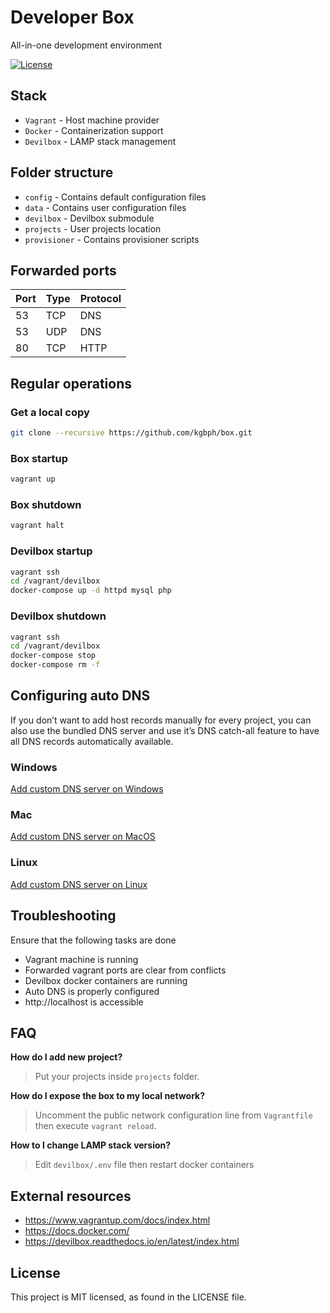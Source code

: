 # Developer Box
All-in-one development environment

[![License](https://img.shields.io/github/license/kgbph/box.svg?style=popout)](https://github.com/kgbph/box/blob/master/LICENSE)

## Stack
- `Vagrant` - Host machine provider
- `Docker` - Containerization support
- `Devilbox` - LAMP stack management

## Folder structure
- `config` - Contains default configuration files
- `data` - Contains user configuration files
- `devilbox` - Devilbox submodule
- `projects` - User projects location
- `provisioner` - Contains provisioner scripts

## Forwarded ports
|Port|Type|Protocol|
|----|----|--------|
|53  |TCP |DNS     |
|53  |UDP |DNS     |
|80  |TCP |HTTP    |

## Regular operations

### Get a local copy
``` sh
git clone --recursive https://github.com/kgbph/box.git
```

### Box startup
``` sh
vagrant up
```

### Box shutdown
``` sh
vagrant halt
```

### Devilbox startup
``` sh
vagrant ssh
cd /vagrant/devilbox
docker-compose up -d httpd mysql php
```

### Devilbox shutdown
``` sh
vagrant ssh
cd /vagrant/devilbox
docker-compose stop
docker-compose rm -f
```

## Configuring auto DNS
If you don’t want to add host records manually for every project, you can also use the bundled DNS server and use it’s DNS catch-all feature to have all DNS records automatically available.

### Windows
[Add custom DNS server on Windows](https://devilbox.readthedocs.io/en/latest/howto/dns/add-custom-dns-server-on-win.html#howto-add-custom-dns-server-on-win)

### Mac
[Add custom DNS server on MacOS](https://devilbox.readthedocs.io/en/latest/howto/dns/add-custom-dns-server-on-mac.html#howto-add-custom-dns-server-on-mac)

### Linux
[Add custom DNS server on Linux](https://devilbox.readthedocs.io/en/latest/howto/dns/add-custom-dns-server-on-linux.html#howto-add-custom-dns-server-on-linux)

## Troubleshooting
Ensure that the following tasks are done

- Vagrant machine is running
- Forwarded vagrant ports are clear from conflicts
- Devilbox docker containers are running
- Auto DNS is properly configured
- http://localhost is accessible

## FAQ

**How do I add new project?**
> Put your projects inside `projects` folder.

**How do I expose the box to my local network?**
> Uncomment the public network configuration line from `Vagrantfile` then execute `vagrant reload`.

**How to I change LAMP stack version?**
> Edit `devilbox/.env` file then restart docker containers

## External resources
- https://www.vagrantup.com/docs/index.html
- https://docs.docker.com/
- https://devilbox.readthedocs.io/en/latest/index.html

## License
This project is MIT licensed, as found in the LICENSE file.
